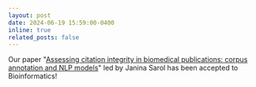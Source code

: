 ```yaml
---
layout: post
date: 2024-06-19 15:59:00-0400
inline: true
related_posts: false
---
```


Our paper "[Assessing citation integrity in biomedical publications: corpus annotation and NLP models](https://doi.org/10.1093/bioinformatics/btae420)" led by Janina Sarol has been accepted to Bioinformatics!
